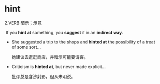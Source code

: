 # hint

2.VERB 暗示；示意

​	If you **hint at** something, you **suggest** it in an **indirect way**.

- She suggested a trip to the shops and **hinted at** the possibility of a treat of some sort...

  她建议去逛逛商店，并暗示可能要请客。

- Criticism is **hinted at**, but never made explicit...

  批评总是含沙射影，但从未明说。